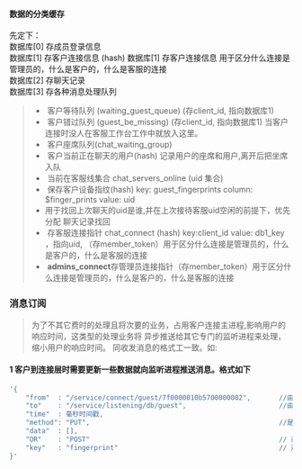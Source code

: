 #### 数据的分类缓存

先定下：  
数据库[0] 存成员登录信息  
数据库[1] 存客户连接信息 (hash)
数据库[1] 存客户连接信息 用于区分什么连接是管理员的，什么是客户的，什么是客服的连接   
数据库[2] 存聊天记录  
数据库[3] 存各种消息处理队列   
  > * &nbsp;客户等待队列 (waiting_guest_queue) (存client_id, 指向数据库1)   
  > * &nbsp;客户错过队列 (guest_be_missing) (存client_id, 指向数据库1) 当客户连接时没人在客服工作台工作中就放入这里。
  > * &nbsp;客户座席队列(chat_waiting_group)  
  > * &nbsp;客户当前正在聊天的用户(hash) 记录用户的座席和用户,离开后把坐席入队    
  > * &nbsp;当前在客服线集合 chat_servers_online (uid 集合)   
  > * &nbsp;保存客户设备指纹(hash) key: guest_fingerprints column: $finger_prints  value: uid 
  > * 用于找回上次聊天的uid是谁,并在上次接待客服uid空闲的前提下，优先分配 聊天记录找回 
  > * &nbsp;存客服连接指针 chat_connect (hash) key:client_id value: db1_key ，指向uid, （存member_token）用于区分什么连接是管理员的，什么是客户的，什么是客服的连接   
  > * &nbsp;**admins_connect**存管理员连接指针（存member_token）用于区分什么连接是管理员的，什么是客户的，什么是客服的连接   

### 消息订阅
>为了不其它费时的处理且将次要的业务，占用客户连接主进程,影响用户的响应时间，这类型的处理业务将
异步推送给其它专门的监听进程来处理，缩小用户的响应时间。 
>同收发消息的格式工一致。如:

#### 1  客户到连接层时需要更新一些数据就向监听进程推送消息。格式如下
``` PHP
'{
    "from"  : "/service/connect/guest/7f0000010b5700000002",       //由连接层发出要数据持久化更新的推送
    "to"    : "/service/listening/db/guest",                       //由于监听进程的db方法来持久化到guest表中 
    "time"  : 毫秒时间戳,
    "method": "PUT",                                               //是更新
    "data"  : [],
    "OR"    : "POST"                                               // 选项参数 如果更新失败就新增
    "key"   : "fingerprint"                                        // 选项参数 标注guest表的查找索引是fingerpring参数 
}'
```



  
  

